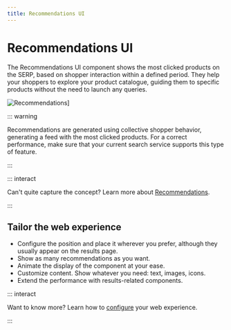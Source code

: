 ```yaml
---
title: Recommendations UI
---
```


# Recommendations UI

The Recommendations UI component shows the most clicked products on the SERP, based on shopper
interaction within a defined period. They help your shoppers to explore your product catalogue,
guiding them to specific products without the need to launch any queries.

<img :src="$withBase('/assets/media/xcomponents_func_recommendations.gif')" alt="Recommendations]">

::: warning

Recommendations are generated using collective shopper behavior, generating a feed with the most
clicked products. For a correct performance, make sure that your current search service supports
this type of feature.

:::

::: interact

Can't quite capture the concept? Learn more about
[Recommendations](/explore-empathy-platform/features/recommendations-overview.md).

:::

## Tailor the web experience

- Configure the position and place it wherever you prefer, although they usually appear on the
  results page.
- Show as many recommendations as you want.
- Animate the display of the component at your ease.
- Customize content. Show whatever you need: text, images, icons.
- Extend the performance with results-related components.

::: interact

Want to know more? Learn how to [configure](/develop-empathy-platform/ui-reference/components/recommendations/x-components.recommendations.md) your web
experience.

:::


